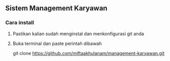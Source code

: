 ## Sistem Management Karyawan

### Cara install
1. Pastikan kalian sudah menginstal dan menkonfigurasi git anda
2. Buka terminal dan paste perintah dibawah

    git clone https://github.com/miftaakhulanam/management-karyawan.git
